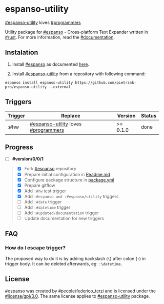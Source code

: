 # espanso-utility

[#espanso-utility](https://github.com/pietrzak-pro/espanso-utility) loves [#programmers](https://en.wikipedia.org/wiki/Programmer)

Utility package for [#espanso](https://espanso.org/) - Cross-platform Text Expander written in [#rust](https://www.rust-lang.org/). For more information, read the [#documentation](https://espanso.org/docs/).

## Instalation

1. Install [#espanso](https://espanso.org/) as documented [here](https://espanso.org/install/).

2. Install [#espanso-utility](https://github.com/pietrzak-pro/espanso-utility) from a repository with following command:

```
espanso install espanso-utility https://github.com/pietrzak-pro/espanso-utility --external
```

## Triggers

| Trigger | Replace | Version | Status |
| --- | --- | --- | --- |
| :#hw | [#espanso-utility](https://github.com/pietrzak-pro/espanso-utility) loves [#programmers](https://en.wikipedia.org/wiki/Programmer) | >= 0.1.0 | done |

## Progress

- [ ] __#version/0/0/1__
> - [x] Fork [#espanso](https://espanso.org/) repository
> - [x] Prepare initial configuration in [Readme.md](espanso-utility/README.md)
> - [x] Configure package structure in [package.yml](0.1.0/package.yml)
> - [x] Prepare gitflow
> - [x] Add `:#hw` test trigger
> - [x] Add `:#espanso and :#espanso/utility` triggers
> - [ ] Add `:#date` trigger
> - [ ] Add `:#datetime` trigger
> - [ ] Add `:#updated/documentation` trigger
> - [ ] Update documentation for new triggers

## FAQ

### How do I escape trigger?

The proposed way to do it is by adding backslash (`\`) after colon (`:`) in trigger body. It can be deleted afterwards, eg: `:\datetime`.

## License
[#espanso](https://espanso.org/) was created by [#people/federico_terzi](http://federicoterzi.com/) and is licensed under the [#license/gpl/3.0](https://github.com/federico-terzi/espanso/blob/master/LICENSE). The same license applies to [#espanso-utility](https://github.com/pietrzak-pro/espanso-utility) package.
